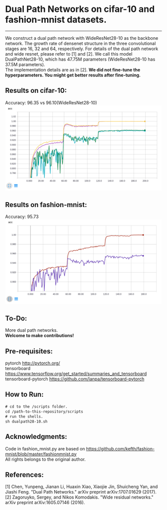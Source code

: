 Dual Path Networks on cifar-10 and fashion-mnist datasets.
=============
----------

We construct a dual path network with WideResNet28-10 as the backbone network. The growth rate of densenet structure in the three convolutional stages are 16, 32 and 64, respectively. For details of the dual path network and wide resnet, please refer to [1] and [2]. We call this model DualPathNet28-10, which has 47.75M parameters (WideResNet28-10 has 37.5M parameters).  
The implementation details are as in [2]. **We did not fine-tune the hyperparameters. You might get better results after fine-tuning.**


## Results on cifar-10:
Accuracy: 96.35 vs 96.10(WideResNet28-10)  
![image](/doc/p1.png)

## Results on fashion-mnist:
Accuracy: 95.73  
![image](/doc/p2.png)

## To-Do:
More dual path networks.  
**Welcome to make contributions!**

## Pre-requisites:
pytorch http://pytorch.org/  
tensorboard https://www.tensorflow.org/get_started/summaries_and_tensorboard  
tensorboard-pytorch https://github.com/lanpa/tensorboard-pytorch

## How to Run:
```shell
# cd to the /scripts folder.
cd /path-to-this-repository/scripts  
# run the shells.
sh dualpath28-10.sh
```
## Acknowledgments:
Code in fashion_mnist.py are based on https://github.com/kefth/fashion-mnist/blob/master/fashionmnist.py  
All rights belongs to the original author.
## References:
[1] Chen, Yunpeng, Jianan Li, Huaxin Xiao, Xiaojie Jin, Shuicheng Yan, and
    Jiashi Feng. "Dual Path Networks." arXiv preprint arXiv:1707.01629   (2017).  
[2] Zagoruyko, Sergey, and Nikos Komodakis. "Wide residual networks." arXiv preprint arXiv:1605.07146 (2016).  
